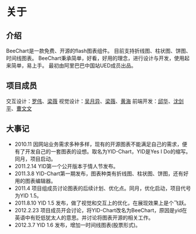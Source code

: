 # 关于

## 介绍
BeeChart是一款免费、开源的flash图表组件。
目前支持折线图、柱状图、饼图、时间线图表。
BeeChart秉承简单，好看，好用的理念，进行设计与开发，使用起来简单，易上手。
最初由阿里巴巴中国站UED成员出品。

## 项目成员

交互设计：[罗伟](http://www.tianya8.net/)、[梁薇](http://t.sina.com.cn/1708482294)
视觉设计：[吴月异](http://t.sina.com.cn/xiaoyi215)、[梁薇](http://t.sina.com.cn/1708482294)、[黄海](http://weibo.com/seayellow)
前端开发：[邱华](http://myonepage.com/qhwa)、[沈剑平](http://t.sina.com.cn/1798492244)、[曹文文](http://weibo.com/u/1929924401)

## 大事记

* 2010.11 因网站业务需求多种多样，现有的开源图表不能满足自己的需求，便有了开发自己的一套图表的设想。取名为YID-Chart，YID是Yes I Do的缩写。同月，项目启动。
* 2011.2.14 YID第一个公开版本于情人节发布。
* 2011.3.8 YID-Chart第一期发布，图表种类有折线图、柱状图、饼图，还有好用的图表编辑器。
* 2011.4 项目组成员讨论图表的后续计划、优化点。同月，优化启动，项目代号为YID 1.5。
* 2011.8.10 YID 1.5 发布，做了视觉和交互上的优化，在展现效果上是个飞跃。
* 2012.2.23 项目成员开会讨论，将YID-Chart改名为BeeChart，原因是yid在英语中有贬低犹太人的意思。并讨论将图表开源的相关工作。
* 2012.3.7 YID 1.6 发布，增加一时间线图表(股票形式)。